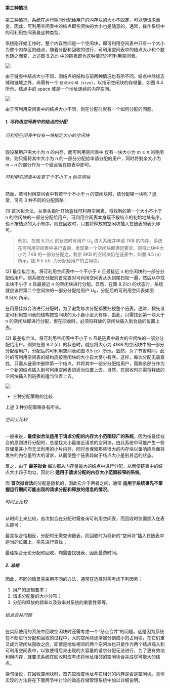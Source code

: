 
#### 第三种情况

第三种情况，系统在运行期间分配给用户的内存块的大小不固定，可以随请求而变。因此，可利用空间表中的结点即空闲块的大小也是随意的。通常，操作系统中的可利用空间表属这种类型。

系统刚开始工作时，整个内存空间是一个空闲块，即可利用空间表中只有一个大小为整个内存区的结点，随着分配和回收的进行，可利用空间表中的结点大小和个数也随之而变，上述图 $8.2(c)$ 中的链表即为这种情况的可利用空间表。

![](https://gitee.com/mayundaze/img_bed/raw/master/20200706171050.png)

由于链表中结点大小不同，则结点的结构与前两种情况也有所不同，结点中除标志域和链域之外，尚需有一个 `结点大小域（size）`，以指示空闲块的存储量，如图 8.4 所示。结点中的 space 域是一个地址连续的内存空间。

![](https://gitee.com/mayundaze/img_bed/raw/master/20200706171211.png)

由于可利用空间表中的结点大小不同，则在分配时就有一个如何分配的问题。

##### 1. 可利用空间表中的结点的分配

###### 可利用空间表中仅有一块指定大小的空闲块

假设某用户需大小为 n 的内存，而可利用空间表中 仅有一块大小为 $m \geq n$ 的空闲块，则只需将其中大小为 n 的一部分分配给申请分配的用户，同时将剩余大小为 $m - n$ 的部分作为一个结点留在链表中即可。

###### 可利用空间表中有若干个不小于 n 的空闲块

然而，若可利用空间表中有若干个不小于 n 的空闲块时，该分配哪一块呢？通常，可有 3 种不同的分配策略：

$(1)$ 首次拟合法。从表头指针开始査找可利用空间表，将找到的第一个大小不小于 n 的空闲块的一部分分配给用户。可利用空间表本身既不按结点的初始地址有序，也不按结点的大小有序。则在回收时，只要将释放的空闲块插入在链表的表头即可。

> 例如，在图 $8.2(c)$ 的状态时有用户 $U_9$ 进入系统并申请 7KB 的内存，系统在可利用空间表中进行査询，发现第一个空闲块即满足要求，则将此块中大小为 7KB 的一部分分配之，剩余 8KB 的空闲块仍在链表中，如图 8.5 (a）所示。图 8.5 (d）为分配给用户的占用块。

$(2)$ 最佳拟合法。将可利用空间表中一个不小于 n 且最接近 n 的空闲块的一部分分配给用户。则系统在分配前首先要对可利用空间表从头到尾扫视一遍，然后从中找出块不小于 n 且最接近 n 的空闲块进行分配。显然，在图 $8.2(c)$ 的状态时，系统就应该将第二个空闲块的一部分分配给用户 $U_9$，分配后的可利用空间表如图 $8.5(b)$ 所示。

在用最佳拟合法进行分配时，为了避免每次分配都要扫视整个链表。通常，预先设定可利用空间表的结构按空间块的大小自小至大有序，由此，只需找到第一块大于 n 的空闲块即进行分配，但在回收时，必须将释放的空闲块插入到合适的位置上去。

$(3)$ 最差拟合法。将可利用空间表中不小于 n 且是链表中最大的空闲块的一部分分配给用户。例如在图 8.2 (c）的状态时，就应将大小为 41KB 的空闲块中的一部分分配给用户，分配后的可利用空间表如图 8.5 (c）所示。显然，为了节省时间，此时的可利用空间表的结构应按空闲块的大小自大至小有序。这样，每次分配无需查找，只需从链表中删除第一个结点，并将其中一部分分配给用户，而剩余部分作为一个新的结点插入到可利用空间表的适当位置上去。当然，在回收时亦需将释放的空闲块插入到链表的适当位置上去。

![](https://gitee.com/mayundaze/img_bed/raw/master/20200706171632.png)

* 三种分配策略的比较

上述 3 种分配策略各有所长。

###### 空间上比较

一般来说，**最佳拟合法适用于请求分配的内存大小范围较广的系统**。因为按最佳拟合的原则进行分配时，总是找大小最接近请求的空闲块，由此系统中可能产生一些存储量甚小而无法利用的小片内存，同时也保留那些很大的内存块以备响应后面将发生的内存量特大的请求，从而使整个链表趋向于结点大小差别甚远的状态。

反之，由于 **最差拟合** 每次都从内存量最大的结点中进行分配，从而使链表中的结点大小趋于均匀，因此它 **适用于请求分配的内存大小范固较窄的系统**。

而 **首次拟合法**的分配是随机的，因此它介于两者之间，通常 **适用于系统事先不掌握运行期间可能出现的请求分配和释放的信息的情况**。

###### 时间上比较

从时间上来比较，首次拟合在分配时需查询可利用空间表，而回收时仅需插入在表头即可；

最差拟合恰相反，分配时无需查询链表，而回收时为将新的“空闲块”插入在链表中适当的位置上，需先进行查找；

最佳拟合无论分配和回收，均需査找链表，因此最费时间。

##### 2. 总结

因此，不同的情景需采用不同的方法，通常在选择时需考虑下列因素：

1. 用户的逻辑要求；
2. 请求分配量的大小分布；
3. 分配和释放的频率以及效率对系统的重要性等等。

###### 结点合并问题

在实际使用的系统中回收空闲块时还需考虑一个“结点合并”的问题。这是因为系统在不断进行分配和回收的过程中，大的空闲块逐渐被分割成小的占用块，在它们重又成为空闲块回收之后，即使是地址相邻的两个空闲块也只是作为两个结点插入到可利用空间表中，以致使得后来出现的大容量的请求分配无法进行，为了更有效地利用内存，就要求系统在回收时应考虑将地址相邻的空闲块合并成尽可能大的结点。

换句话说，在回收空闲块时，首先应检査地址与它相邻的内存是否是空闲块。具体实现的方法将在下面两节中讨论的动态存储管理系统中加以详细说明。
